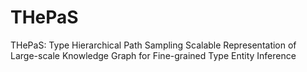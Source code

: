# THePaS
THePaS: Type Hierarchical Path Sampling Scalable Representation of Large-scale Knowledge Graph for Fine-grained Type Entity Inference
